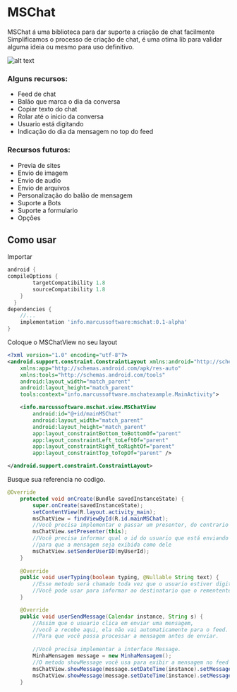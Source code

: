 # MSChat
MSChat á uma biblioteca para dar suporte a criação de chat facilmente
Simplificamos o processo de criação de chat, é uma otima lib para validar alguma ideia ou mesmo para uso definitivo.

![alt text](https://github.com/marcusedu/MSChat/blob/master/chatexample/chat_example.gif "Exemplo")

### Alguns recursos:
- Feed de chat
- Balão que marca o dia da conversa
- Copiar texto do chat
- Rolar até o inicio da conversa
- Usuario está digitando
- Indicação do dia da mensagem no top do feed

### Recursos futuros:
- Previa de sites
- Envio de imagem
- Envio de audio
- Envio de arquivos
- Personalização do balão de mensagem
- Suporte a Bots
- Suporte a formulario
- Opções

## Como usar

Importar

```gradle
android {
compileOptions {
        targetCompatibility 1.8
        sourceCompatibility 1.8
    }
  }
dependencies {
    //...
    implementation 'info.marcussoftware:mschat:0.1-alpha'
}
```

Coloque o MSChatView no seu layout

```xml
<?xml version="1.0" encoding="utf-8"?>
<android.support.constraint.ConstraintLayout xmlns:android="http://schemas.android.com/apk/res/android"
    xmlns:app="http://schemas.android.com/apk/res-auto"
    xmlns:tools="http://schemas.android.com/tools"
    android:layout_width="match_parent"
    android:layout_height="match_parent"
    tools:context="info.marcussoftware.mschatexample.MainActivity">

    <info.marcussoftware.mschat.view.MSChatView
        android:id="@+id/mainMSChat"
        android:layout_width="match_parent"
        android:layout_height="match_parent"
        app:layout_constraintBottom_toBottomOf="parent"
        app:layout_constraintLeft_toLeftOf="parent"
        app:layout_constraintRight_toRightOf="parent"
        app:layout_constraintTop_toTopOf="parent" />

</android.support.constraint.ConstraintLayout>
```

Busque sua referencia no codigo.

```java
@Override
    protected void onCreate(Bundle savedInstanceState) {
        super.onCreate(savedInstanceState);
        setContentView(R.layout.activity_main);
        msChatView = findViewById(R.id.mainMSChat);
        //Você precisa implementar e passar um presenter, do contrario a lib irá lançar uma exceção
        msChatView.setPresenter(this);
        //Você precisa informar qual o id do usuario que está enviando a mensagem
        //para que a mensagem seja exibida como dele
        msChatView.setSenderUserID(myUserId);
    }
    
    @Override
    public void userTyping(boolean typing, @Nullable String text) {
        //Esse metodo será chamado toda vez que o usuario estiver digitando algo.
        //Você pode usar para informar ao destinatario que o rementente está digitando.
    }

    @Override
    public void userSendMessage(Calendar instance, String s) {
        //Assim que o usuario clica em enviar uma mensagem,
        //você a recebe aqui, ela não vai automaticamente para o feed.
        //Para que você possa processar a mensagem antes de enviar.
        
        //Você precisa implementar a interface Message.
        MinhaMensagem message = new MinhaMensagem();
        //O metodo showMessage você usa para exibir a mensagem no feed
        msChatView.showMessage(message.setDateTime(instance).setMessage(s).setUserName("Marcus").setUserId(myUserId));
        msChatView.showMessage(message.setDateTime(instance).setMessage(s).setUserName("Cliente").setUserId("13"));
    }
```

